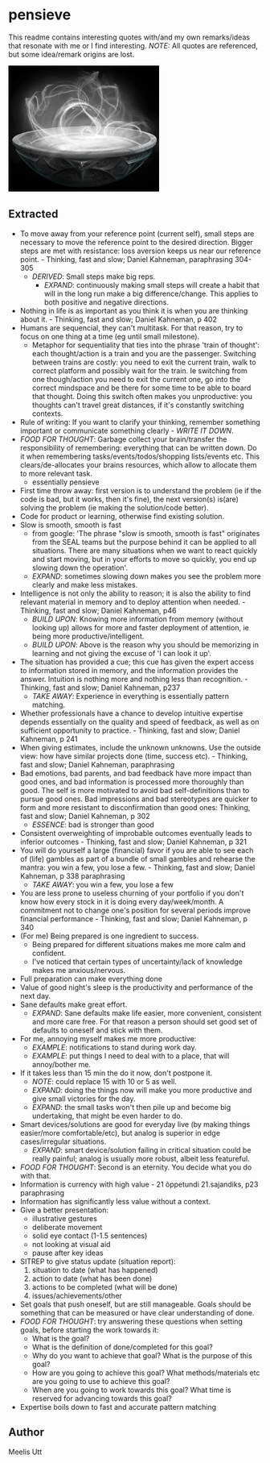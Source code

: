 # pensieve

This readme contains interesting quotes with/and my own remarks/ideas that resonate with me or I find interesting. *NOTE:* All quotes are referenced, but some idea/remark origins are lost.

<img src="../images/pensieve.webp" alt="pensive" height="250" width="300"/>

## Extracted

* To move away from your reference point (current self), small steps are necessary to move the reference point to the desired direction. Bigger steps are met with resistance: loss aversion keeps us near our reference point. - Thinking, fast and slow; Daniel Kahneman, paraphrasing 304-305
	* *DERIVED*: Small steps make big reps.
		* *EXPAND*: continuously making small steps will create a habit that will in the long run make a big difference/change. This applies to both positive and negative directions.
* Nothing in life is as important as you think it is when you are thinking about it. - Thinking, fast and slow; Daniel Kahneman, p 402
* Humans are sequencial, they can't multitask. For that reason, try to focus on one thing at a time (eg until small milestone).
	* Metaphor for sequentiality that ties into the phrase 'train of thought': each thought/action is a train and you are the passenger. Switching between trains are costly: you need to exit the current train, walk to correct platform and possibly wait for the train. Ie switching from one though/action you need to exit the current one, go into the correct mindspace and be there for some time to be able to board that thought. Doing this switch often makes you unproductive: you thoughts can't travel great distances, if it's constantly switching contexts.
* Rule of writing: If you want to clarify your thinking, remember something important or communicate something clearly - *WRITE IT DOWN*.
* *FOOD FOR THOUGHT*: Garbage collect your brain/transfer the responsibility of remembering: everything that can be written down. Do it when remembering tasks/events/todos/shopping lists/events etc.  This clears/de-allocates your brains resources, which allow to allocate them to more relevant task.
	* essentially pensieve
* First time throw away: first version is to understand the problem (ie if the code is bad, but it works, then it's fine), the next version(s) is(are) solving the problem (ie making the solution/code better).
* Code for product or learning, otherwise find existing solution.
* Slow is smooth, smooth is fast
	* from google: 'The phrase "slow is smooth, smooth is fast" originates from the SEAL teams but the purpose behind it can be applied to all situations. There are many situations when we want to react quickly and start moving, but in your efforts to move so quickly, you end up slowing down the operation'. 
	* *EXPAND*: sometimes slowing down makes you see the problem more clearly and make less mistakes.
* Intelligence is not only the ability to reason; it is also the ability to find relevant material in memory and to deploy attention when needed. - Thinking, fast and slow; Daniel Kahneman, p46
	* *BUILD UPON*: Knowing more information from memory (without looking up) allows for more and faster deployment of attention, ie being more productive/intelligent.
	* *BUILD UPON*: Above is the reason why you should be memorizing in learning and not giving the excuse of 'I can look it up'.
* The situation has provided a cue; this cue has given the expert access to information stored in memory, and the information provides the answer. Intuition is nothing more and nothing less than recognition. - Thinking, fast and slow; Daniel Kahneman, p237
	* *TAKE AWAY*: Experience in everything is essentially pattern matching.
* Whether professionals have a chance to develop intuitive expertise depends essentially on the quality and speed of feedback, as well as on sufficient opportunity to practice. - Thinking, fast and slow; Daniel Kahneman, p 241
* When giving estimates, include the unknown unknowns. Use the outside view: how have similar projects done (time, success etc). - Thinking, fast and slow; Daniel Kahneman, paraphrasing
* Bad emotions, bad parents, and bad feedback have more impact than good ones, and bad information is processed more thoroughly than good. The self is more motivated to avoid bad self-definitions than to pursue good ones. Bad impressions and bad stereotypes are quicker to form and more resistant to disconfirmation than good ones: Thinking, fast and slow; Daniel Kahneman, p 302 
	* *ESSENCE*: bad is stronger than good
* Consistent overweighting of improbable outcomes eventually leads to inferior outcomes - Thinking, fast and slow; Daniel Kahneman, p 321
* You will do yourself a large (financial) favor if you are able to see each of (life) gambles as part of a bundle of small gambles and rehearse the mantra: you win a few, you lose a few. - Thinking, fast and slow; Daniel Kahneman, p 338 paraphrasing
	* *TAKE AWAY*: you win a few, you lose a few
* You are less prone to useless churning of your portfolio if you don't know how every stock in it is doing every day/week/month. A commitment not to change one's position for several periods improve financial performance -  Thinking, fast and slow; Daniel Kahneman, p 340
* (For me) Being prepared is one ingredient to success.
	* Being prepared for different situations makes me more calm and confident.
	* I've noticed that certain types of uncertainty/lack of knowledge makes me anxious/nervous.
* Full preparation can make everything done
* Value of good night's sleep is the productivity and performance of the next day.
* Sane defaults make great effort.
	* *EXPAND*: Sane defaults make life easier, more convenient, consistent and more care free. For that reason a person should set good set of defaults to oneself and stick with them.
* For me, annoying myself makes me more productive:
	* *EXAMPLE*: notifications to stand during work day.
	* *EXAMPLE*: put things I need to deal with to a place, that will annoy/bother me.
* If it takes less than 15 min the do it now, don't postpone it.
	* *NOTE*: could replace 15 with 10 or 5 as well.
	* *EXPAND*: doing the things now will make you more productive and give small victories for the day.
	* *EXPAND*: the small tasks won't then pile up and become big undertaking, that might be even harder to do.
* Smart devices/solutions are good for everyday live (by making things easier/more comfortable/etc), but analog is superior in edge cases/irregular situations.
	* *EXPAND*: smart device/solution failing in critical situation could be really painful; analog is usually more robust, albeit less featureful.
* *FOOD FOR THOUGHT*: Second is an eternity. You decide what you do with that.
* Information is currency with high value - 21 õppetundi 21.sajandiks, p23 paraphrasing
* Information has significantly less value without a context.
* Give a better presentation:
	* illustrative gestures
	* deliberate movement
	* solid eye contact (1-1.5 sentences)
	* not looking at visual aid
	* pause after key ideas
* SITREP to give status update (situation report): 
	1. situation to date (what has happened)
	2. action to date (what has been done)
	3. actions to be completed (what will be done)
	4. issues/achievements/other
* Set goals that push oneself, but are still manageable. Goals should be something that can be measured or have clear understanding of done.
* *FOOD FOR THOUGHT*: try answering these questions when setting goals, before starting the work towards it:
	* What is the goal?
	* What is the definition of done/completed for this goal?
	* Why do you want to achieve that goal? What is the purpose of this goal?
	* How are you going to achieve this goal? What methods/materials etc are you going to use to achieve this goal?
	* When are you going to work towards this goal? What time is reserved for advancing towards this goal?
* Expertise boils down to fast and accurate pattern matching

## Author

Meelis Utt
